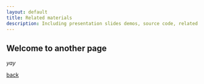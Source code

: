 ```yaml
---
layout: default
title: Related materials
description: Including presentation slides demos, source code, related papers, etc.
---
```


## Welcome to another page

_yay_

[back](./)
